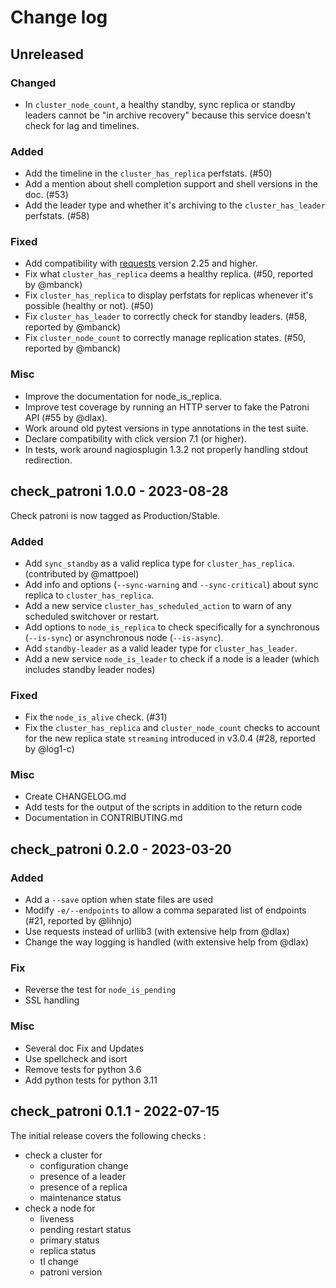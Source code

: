 # Change log

## Unreleased

### Changed

* In `cluster_node_count`, a healthy standby, sync replica or standby leaders cannot be "in
  archive recovery" because this service doesn't check for lag and timelines.

### Added

* Add the timeline in the  `cluster_has_replica` perfstats. (#50)
* Add a mention about shell completion support and shell versions in the doc. (#53)
* Add the leader type and whether it's archiving to the `cluster_has_leader` perfstats. (#58)

### Fixed

* Add compatibility with [requests](https://requests.readthedocs.io)
  version 2.25 and higher.
* Fix what `cluster_has_replica` deems a healthy replica. (#50, reported by @mbanck)
* Fix `cluster_has_replica` to display perfstats for replicas whenever it's possible (healthy or not). (#50)
* Fix `cluster_has_leader` to correctly check for standby leaders. (#58, reported by @mbanck)
* Fix `cluster_node_count` to correctly manage replication states. (#50, reported by @mbanck)

### Misc

* Improve the documentation for node_is_replica.
* Improve test coverage by running an HTTP server to fake the Patroni API (#55
  by @dlax).
* Work around old pytest versions in type annotations in the test suite.
* Declare compatibility with click version 7.1 (or higher).
* In tests, work around nagiosplugin 1.3.2 not properly handling stdout
  redirection.

## check_patroni 1.0.0 - 2023-08-28

Check patroni is now tagged as Production/Stable.

### Added

* Add `sync_standby` as a valid replica type for `cluster_has_replica`. (contributed by @mattpoel)
* Add info and options (`--sync-warning` and `--sync-critical`) about sync replica to `cluster_has_replica`.
* Add a new service `cluster_has_scheduled_action` to warn of any scheduled switchover or restart.
* Add options to `node_is_replica` to check specifically for a synchronous (`--is-sync`) or asynchronous node (`--is-async`).
* Add `standby-leader` as a valid leader type for `cluster_has_leader`.
* Add a new service `node_is_leader` to check if a node is a leader (which includes standby leader nodes)

### Fixed

* Fix the `node_is_alive` check. (#31)
* Fix the `cluster_has_replica` and `cluster_node_count` checks to account for
  the new replica state `streaming` introduced in v3.0.4 (#28, reported by @log1-c)

### Misc

* Create CHANGELOG.md
* Add tests for the output of the scripts in addition to the return code
* Documentation in CONTRIBUTING.md

## check_patroni 0.2.0 - 2023-03-20

### Added

* Add a `--save` option when state files are used
* Modify `-e/--endpoints` to allow a comma separated list of endpoints (#21, reported by @lihnjo)
* Use requests instead of urllib3 (with extensive help from @dlax)
* Change the way logging is handled (with extensive help from @dlax)

### Fix

* Reverse the test for `node_is_pending`
* SSL handling

### Misc

* Several doc Fix and Updates
* Use spellcheck and isort
* Remove tests for python 3.6
* Add python tests for python 3.11

## check_patroni 0.1.1 - 2022-07-15

The initial release covers the following checks :

* check a cluster for
  + configuration change
  + presence of a leader
  + presence of a replica
  + maintenance status
* check a node for
  + liveness
  + pending restart status
  + primary status
  + replica status
  + tl change
  + patroni version

